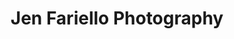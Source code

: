 ---
title: "Jen Fariello Photography"
url: /charlottesville/jen-fariello-photography/
shop: Foto
---